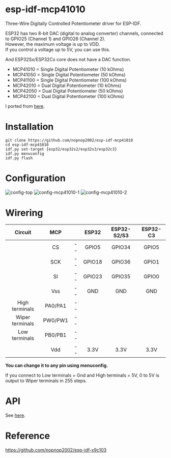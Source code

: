 # esp-idf-mcp41010
Three-Wire Digitally Controlled Potentiometer driver for ESP-IDF.   

ESP32 has two 8-bit DAC (digital to analog converter) channels, connected to GPIO25 (Channel 1) and GPIO26 (Channel 2).   
However, the maximum voltage is up to VDD.   
If you control a voltage up to 5V, you can use this.   

And ESP32Sx/ESP32Cx core does not have a DAC function.   

- MCP41010 = Single Digital Potentiometer (10 kOhms)   
- MCP41050 = Single Digital Potentiometer (50 kOhms)   
- MCP41100 = Single Digital Potentiometer (100 kOhms)   
- MCP42010 = Dual Digital Potentiometer (10 kOhms)   
- MCP42050 = Dual Digital Potentiometer (50 kOhms)   
- MCP42100 = Dual Digital Potentiometer (100 kOhms)   

I ported from [here](https://github.com/sleemanj/MCP41_Simple).   

# Installation

```Shell
git clone https://github.com/nopnop2002/esp-idf-mcp41010
cd esp-idf-mcp41010
idf.py set-target {esp32/esp32s2/esp32s3/esp32c3}
idf.py menuconfig
idf.py flash
```


# Configuration   

![config-top](https://user-images.githubusercontent.com/6020549/162594830-9db662c0-27e8-4335-95bd-0a5836e913b3.jpg)
![config-mcp41010-1](https://user-images.githubusercontent.com/6020549/162594833-d3f2a8db-cf0c-40f1-be8b-eadece28e402.jpg)
![config-mcp41010-2](https://user-images.githubusercontent.com/6020549/162594835-f059f585-567d-410a-9339-5a962c6d7f8d.jpg)


# Wirering

|Circuit|MCP||ESP32|ESP32-S2/S3|ESP32-C3|
|:-:|:-:|:-:|:-:|:-:|:-:|
||CS|--|GPIO5|GPIO34|GPIO5|
||SCK|--|GPIO18|GPIO36|GPIO1|
||SI|--|GPIO23|GPIO35|GPIO0|
||Vss|--|GND|GND|GND|
|High terminals|PA0/PA1|--||||
|Wiper terminals|PW0/PW1|--||||
|Low terminals|PB0/PB1|--||||
||Vdd|--|3.3V|3.3V|3.3V|

__You can change it to any pin using menuconfig.__   

If you connect to Low terminals = Gnd and High terminals = 5V, 0 to 5V is output to Wiper terminals in 255 steps.   


# API
See [here](https://github.com/sleemanj/MCP41_Simple).


# Reference
https://github.com/nopnop2002/esp-idf-x9c103

